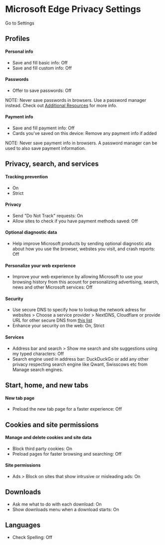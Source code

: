 # Microsoft Edge Privacy Settings

Go to Settings



## Profiles

#### Personal info
- Save and fill basic info: Off
- Save and fill custom info: Off

#### Passwords
- Offer to save passwords: Off

NOTE: Never save passwords in browsers. Use a password manager instead. Check out [Additional Resources](https://github.com/the-weird-aquarian/privacy-settings#additional-resources) for more info.

#### Payment info
- Save and fill payment info: Off
- Cards you've saved on this device: Remove any payment info if added

NOTE: Never save payment info in browsers. A password manager can be used to also save payment information.



## Privacy, search, and services

#### Tracking prevention
- On
- Strict

#### Privacy
- Send "Do Not Track" requests: On
- Allow sites to check if you have payment methods saved: Off

#### Optional diagnostic data
- Help improve Microsoft products by sending optional diagnostic ata about how you use the browser, webstes you visit, and crash reports: Off

#### Personalize your web experience
- Improve your web experience by allowing Microsoft to use your browsing history from this acount for personalizing advertising, search, news and other Microsoft services: Off


#### Security
- Use secure DNS to specify how to lookup the network adress for websites > Choose a service provider > NextDNS, Cloudflare or provide URL for other secure DNS from [this list](https://privacyguides.org/providers/dns/)
- Enhance your security on the web: On, Strict


#### Services
- Address bar and search > Show me search and site suggestions using my typed characters: Off
- Search engine used in address bar: DuckDuckGo or add any other privacy respecting search engine like Qwant, Swisscows etc from Manage search engines.



## Start, home, and new tabs

#### New tab page
- Preload the new tab page for a faster experience: Off



## Cookies and site permissions

#### Manage and delete cookies and site data
- Block third party cookies: On
- Preload pages for faster browsing and searching: Off

#### Site permissions
- Ads > Block on sites that show intrusive or misleading ads: On



## Downloads
- Ask me what to do with each download: On
- Show downloads menu when a download starts: On



## Languages
- Check Spelling: Off
